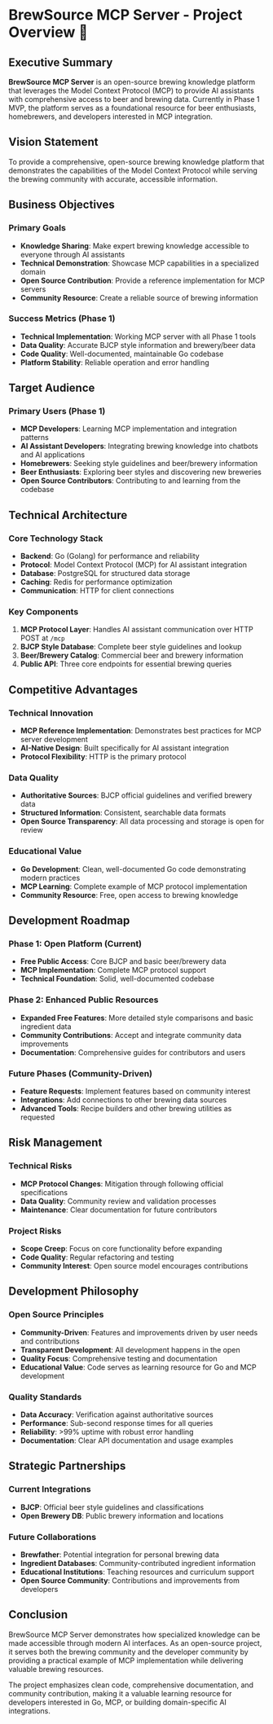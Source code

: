 # BrewSource MCP Server - Project Overview 🍺

## Executive Summary

**BrewSource MCP Server** is an open-source brewing knowledge platform that leverages the Model Context Protocol (MCP) to
 provide AI assistants with comprehensive access to beer and brewing data. Currently in Phase 1 MVP, the platform serves
  as a foundational resource for beer enthusiasts, homebrewers, and developers interested in MCP integration.

## Vision Statement

To provide a comprehensive, open-source brewing knowledge platform that demonstrates the capabilities of the Model Context
 Protocol while serving the brewing community with accurate, accessible information.

## Business Objectives

### Primary Goals

- **Knowledge Sharing**: Make expert brewing knowledge accessible to everyone through AI assistants
- **Technical Demonstration**: Showcase MCP capabilities in a specialized domain
- **Open Source Contribution**: Provide a reference implementation for MCP servers
- **Community Resource**: Create a reliable source of brewing information

### Success Metrics (Phase 1)

- **Technical Implementation**: Working MCP server with all Phase 1 tools
- **Data Quality**: Accurate BJCP style information and brewery/beer data
- **Code Quality**: Well-documented, maintainable Go codebase
- **Platform Stability**: Reliable operation and error handling

## Target Audience

### Primary Users (Phase 1)

- **MCP Developers**: Learning MCP implementation and integration patterns
- **AI Assistant Developers**: Integrating brewing knowledge into chatbots and AI applications
- **Homebrewers**: Seeking style guidelines and beer/brewery information
- **Beer Enthusiasts**: Exploring beer styles and discovering new breweries
- **Open Source Contributors**: Contributing to and learning from the codebase

## Technical Architecture

### Core Technology Stack

- **Backend**: Go (Golang) for performance and reliability
- **Protocol**: Model Context Protocol (MCP) for AI assistant integration
- **Database**: PostgreSQL for structured data storage
- **Caching**: Redis for performance optimization
- **Communication**: HTTP for client connections

### Key Components

1. **MCP Protocol Layer**: Handles AI assistant communication over HTTP POST at `/mcp`
2. **BJCP Style Database**: Complete beer style guidelines and lookup
3. **Beer/Brewery Catalog**: Commercial beer and brewery information
4. **Public API**: Three core endpoints for essential brewing queries

## Competitive Advantages

### Technical Innovation

- **MCP Reference Implementation**: Demonstrates best practices for MCP server development
- **AI-Native Design**: Built specifically for AI assistant integration
- **Protocol Flexibility**: HTTP is the primary protocol

### Data Quality

- **Authoritative Sources**: BJCP official guidelines and verified brewery data
- **Structured Information**: Consistent, searchable data formats
- **Open Source Transparency**: All data processing and storage is open for review

### Educational Value

- **Go Development**: Clean, well-documented Go code demonstrating modern practices
- **MCP Learning**: Complete example of MCP protocol implementation
- **Community Resource**: Free, open access to brewing knowledge

## Development Roadmap

### Phase 1: Open Platform (Current)

- **Free Public Access**: Core BJCP and basic beer/brewery data
- **MCP Implementation**: Complete MCP protocol support
- **Technical Foundation**: Solid, well-documented codebase

### Phase 2: Enhanced Public Resources

- **Expanded Free Features**: More detailed style comparisons and basic ingredient data
- **Community Contributions**: Accept and integrate community data improvements
- **Documentation**: Comprehensive guides for contributors and users

### Future Phases (Community-Driven)

- **Feature Requests**: Implement features based on community interest
- **Integrations**: Add connections to other brewing data sources
- **Advanced Tools**: Recipe builders and other brewing utilities as requested

## Risk Management

### Technical Risks

- **MCP Protocol Changes**: Mitigation through following official specifications
- **Data Quality**: Community review and validation processes
- **Maintenance**: Clear documentation for future contributors

### Project Risks

- **Scope Creep**: Focus on core functionality before expanding
- **Code Quality**: Regular refactoring and testing
- **Community Interest**: Open source model encourages contributions

## Development Philosophy

### Open Source Principles

- **Community-Driven**: Features and improvements driven by user needs and contributions
- **Transparent Development**: All development happens in the open
- **Quality Focus**: Comprehensive testing and documentation
- **Educational Value**: Code serves as learning resource for Go and MCP development

### Quality Standards

- **Data Accuracy**: Verification against authoritative sources
- **Performance**: Sub-second response times for all queries
- **Reliability**: >99% uptime with robust error handling
- **Documentation**: Clear API documentation and usage examples

## Strategic Partnerships

### Current Integrations

- **BJCP**: Official beer style guidelines and classifications
- **Open Brewery DB**: Public brewery information and locations

### Future Collaborations

- **Brewfather**: Potential integration for personal brewing data
- **Ingredient Databases**: Community-contributed ingredient information
- **Educational Institutions**: Teaching resources and curriculum support
- **Open Source Community**: Contributions and improvements from developers

## Conclusion

BrewSource MCP Server demonstrates how specialized knowledge can be made accessible through modern AI interfaces. As an
 open-source project, it serves both the brewing community and the developer community by providing a practical example of
 MCP implementation while delivering valuable brewing resources.

The project emphasizes clean code, comprehensive documentation, and community contribution, making it a valuable learning
 resource for developers interested in Go, MCP, or building domain-specific AI integrations.
